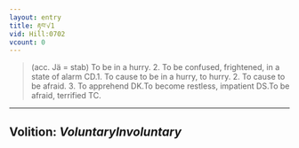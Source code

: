 ```yaml
---
layout: entry
title: རྟབ་√1
vid: Hill:0702
vcount: 0
---
```

> (acc\. Jä = stab) To be in a hurry\. 2\. To be confused, frightened, in a state of alarm CD\.1\. To cause to be in a hurry, to hurry\. 2\. To cause to be afraid\. 3\. To apprehend DK\.To become restless, impatient DS\.To be afraid, terrified TC\.

---
Volition: _VoluntaryInvoluntary_
---

